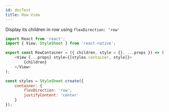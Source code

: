 ```yaml
---
id: docTest
title: Row View
---
```


Display its children in row using ```flexDirection: 'row'```

```javascript
import React from 'react';
import { View, StyleSheet } from 'react-native';

export const RowContainer = ({ children, style = {}, ...props }) => (
    <View {...props} style={[styles.container, style]}>
        {children}
    </View>
);

const styles = StyleSheet.create({
    container: {
        flexDirection: 'row',
        justifyContent: 'center'
    }
});
```
